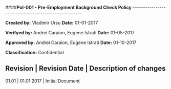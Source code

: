 
####**Pol-001 - Pre-Employment Background Check Policy**
    -----------------------------------------------------

**Created by:** Vladimir Ursu                                       **Date:** 01-01-2017

**Verifyed by:** Andrei Caraion, Eugene Istrati                     **Date:** 01-05-2017

**Approved by:** Andrei Caraion, Eugene Istrati                     **Date:** 01-10-2017

**Classification:** Confidential


Revision | Revision Date | Description of changes
-------------------------------------------------
01.01 | 01.01.2017 | Initial Document






